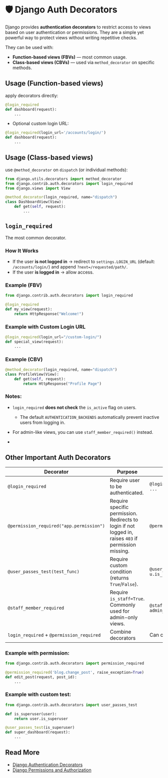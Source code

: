 # 🛡️ Django Auth Decorators

Django provides **authentication decorators** to restrict access to views based on user authentication or permissions. They are a simple yet powerful way to protect views without writing repetitive checks.

They can be used with:

* **Function-based views (FBVs)** — most common usage.
* **Class-based views (CBVs)** — used via `method_decorator` on specific methods.

## Usage (Function-based views)

apply decorators directly:

```python
@login_required
def dashboard(request):
    ...
```
* Optional custom login URL:

```python
@login_required(login_url='/accounts/login/')
def dashboard(request):
    ...
```
## Usage (Class-based views)

use `@method_decorator` on `dispatch` (or individual methods):

  ```python
  from django.utils.decorators import method_decorator
  from django.contrib.auth.decorators import login_required
  from django.views import View

  @method_decorator(login_required, name="dispatch")
  class DashboardView(View):
      def get(self, request):
          ...
  ```


## `login_required`

The most common decorator.

### How It Works

* If the user **is not logged in** → redirect to `settings.LOGIN_URL` (default: `/accounts/login/`) and append `?next=/requested/path/`.
* If the user **is logged in** → allow access.

### Example (FBV)

```python
from django.contrib.auth.decorators import login_required

@login_required
def my_view(request):
    return HttpResponse("Welcome!")
```

### Example with Custom Login URL

```python
@login_required(login_url="/custom-login/")
def special_view(request):
    ...
```

### Example (CBV)

```python
@method_decorator(login_required, name="dispatch")
class ProfileView(View):
    def get(self, request):
        return HttpResponse("Profile Page")
```


### Notes:

* `login_required` **does not check** the `is_active` flag on users.

  * The default `AUTHENTICATION_BACKENDS` automatically prevent inactive users from logging in.
* For admin-like views, you can use `staff_member_required()` instead.
* 
## Other Important Auth Decorators

| Decorator                                | Purpose                                                                                               | Example                                               |
| ---------------------------------------- | ----------------------------------------------------------------------------------------------------- | ----------------------------------------------------- |
| `@login_required`                        | Require user to be authenticated.                                                                     | `@login_required def view(request): ...`              |
| `@permission_required("app.permission")` | Require specific permission. Redirects to login if not logged in, raises `403` if permission missing. | `@permission_required("blog.add_post")`               |
| `@user_passes_test(test_func)`           | Require custom condition (returns `True`/`False`).                                                    | `@user_passes_test(lambda u: u.is_superuser)`         |
| `@staff_member_required`                 | Require `is_staff=True`. Commonly used for admin-only views.                                          | `@staff_member_required def admin_view(request): ...` |
| `login_required` + `@permission_required`              | Combine decorators          | Can chain multiple decorators on a view    

### Example with permission:

```python
from django.contrib.auth.decorators import permission_required

@permission_required('blog.change_post', raise_exception=True)
def edit_post(request, post_id):
    ...
```

### Example with custom test:

```python
from django.contrib.auth.decorators import user_passes_test

def is_superuser(user):
    return user.is_superuser

@user_passes_test(is_superuser)
def super_dashboard(request):
    ...
```

## Read More

* [Django Authentication Decorators](https://docs.djangoproject.com/en/3.2/topics/auth/default/#the-login-required-decorator)
* [Django Permissions and Authorization](https://docs.djangoproject.com/en/3.2/topics/auth/default/#permissions)